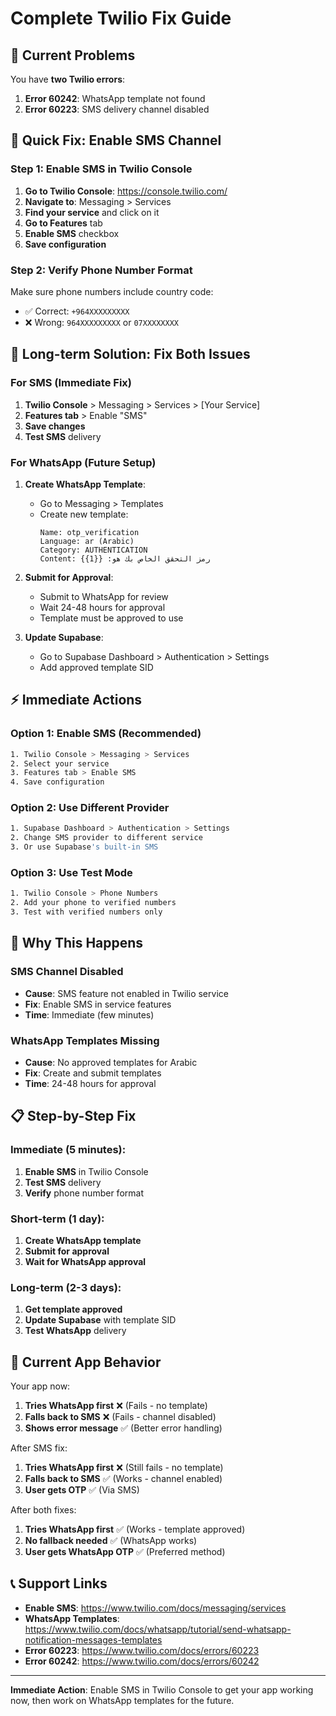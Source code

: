 # Complete Twilio Fix Guide

## 🚨 Current Problems

You have **two Twilio errors**:

1. **Error 60242**: WhatsApp template not found
2. **Error 60223**: SMS delivery channel disabled

## 🔧 **Quick Fix: Enable SMS Channel**

### Step 1: Enable SMS in Twilio Console

1. **Go to Twilio Console**: https://console.twilio.com/
2. **Navigate to**: Messaging > Services
3. **Find your service** and click on it
4. **Go to Features** tab
5. **Enable SMS** checkbox
6. **Save configuration**

### Step 2: Verify Phone Number Format

Make sure phone numbers include country code:
- ✅ Correct: `+964XXXXXXXXX`
- ❌ Wrong: `964XXXXXXXXX` or `07XXXXXXXX`

## 📱 **Long-term Solution: Fix Both Issues**

### For SMS (Immediate Fix)

1. **Twilio Console** > Messaging > Services > [Your Service]
2. **Features tab** > Enable "SMS" 
3. **Save changes**
4. **Test SMS** delivery

### For WhatsApp (Future Setup)

1. **Create WhatsApp Template**:
   - Go to Messaging > Templates
   - Create new template:
     ```
     Name: otp_verification
     Language: ar (Arabic)
     Category: AUTHENTICATION
     Content: رمز التحقق الخاص بك هو: {{1}}
     ```

2. **Submit for Approval**:
   - Submit to WhatsApp for review
   - Wait 24-48 hours for approval
   - Template must be approved to use

3. **Update Supabase**:
   - Go to Supabase Dashboard > Authentication > Settings
   - Add approved template SID

## ⚡ **Immediate Actions**

### Option 1: Enable SMS (Recommended)
```bash
1. Twilio Console > Messaging > Services
2. Select your service
3. Features tab > Enable SMS
4. Save configuration
```

### Option 2: Use Different Provider
```bash
1. Supabase Dashboard > Authentication > Settings
2. Change SMS provider to different service
3. Or use Supabase's built-in SMS
```

### Option 3: Use Test Mode
```bash
1. Twilio Console > Phone Numbers
2. Add your phone to verified numbers
3. Test with verified numbers only
```

## 🎯 **Why This Happens**

### SMS Channel Disabled
- **Cause**: SMS feature not enabled in Twilio service
- **Fix**: Enable SMS in service features
- **Time**: Immediate (few minutes)

### WhatsApp Templates Missing
- **Cause**: No approved templates for Arabic
- **Fix**: Create and submit templates
- **Time**: 24-48 hours for approval

## 📋 **Step-by-Step Fix**

### Immediate (5 minutes):
1. **Enable SMS** in Twilio Console
2. **Test SMS** delivery
3. **Verify** phone number format

### Short-term (1 day):
1. **Create WhatsApp template**
2. **Submit for approval**
3. **Wait for WhatsApp approval**

### Long-term (2-3 days):
1. **Get template approved**
2. **Update Supabase** with template SID
3. **Test WhatsApp** delivery

## 🚀 **Current App Behavior**

Your app now:
1. **Tries WhatsApp first** ❌ (Fails - no template)
2. **Falls back to SMS** ❌ (Fails - channel disabled)
3. **Shows error message** ✅ (Better error handling)

After SMS fix:
1. **Tries WhatsApp first** ❌ (Still fails - no template)
2. **Falls back to SMS** ✅ (Works - channel enabled)
3. **User gets OTP** ✅ (Via SMS)

After both fixes:
1. **Tries WhatsApp first** ✅ (Works - template approved)
2. **No fallback needed** ✅ (WhatsApp works)
3. **User gets WhatsApp OTP** ✅ (Preferred method)

## 📞 **Support Links**

- **Enable SMS**: https://www.twilio.com/docs/messaging/services
- **WhatsApp Templates**: https://www.twilio.com/docs/whatsapp/tutorial/send-whatsapp-notification-messages-templates
- **Error 60223**: https://www.twilio.com/docs/errors/60223
- **Error 60242**: https://www.twilio.com/docs/errors/60242

---

**Immediate Action**: Enable SMS in Twilio Console to get your app working now, then work on WhatsApp templates for the future. 